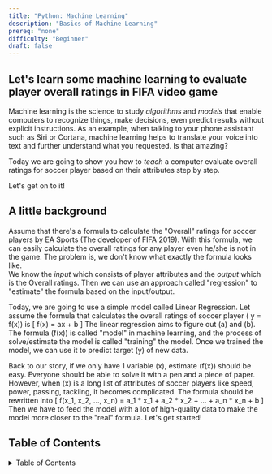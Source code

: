 ```yaml
---
title: "Python: Machine Learning"
description: "Basics of Machine Learning"
prereq: "none"
difficulty: "Beginner"
draft: false
---
```


## Let's learn some machine learning to evaluate player overall ratings in FIFA video game

Machine learning is the science to study *algorithms* and *models* that enable computers to recognize things, make decisions, even predict results without explicit instructions. As an example, when talking to your phone assistant such as Siri or Cortana, machine learning helps to translate your voice into text and further understand what you requested. Is that amazing?

Today we are going to show you how to *teach* a computer evaluate overall ratings for soccer player based on their attributes step by step.  

Let's get on to it!

## A little background

Assume that there's a formula to calculate the "Overall" ratings for soccer players by EA Sports (The developer of FIFA 2019). With this formula, we can easily calculate the overall ratings for any player even he/she is not in the game. The problem is, we don't know what exactly the formula looks like. <br>
We know the *input* which consists of player attributes and the *output* which is the Overall ratings. Then we can use an approach called "regression" to "estimate" the formula based on the input/output.

Today, we are going to use a simple model called Linear Regression. 
Let assume the formula that calculates the overall ratings of soccer player \( y = f(x)\) is
\[
    f(x) = ax + b
\]
The linear regression aims to figure out \(a\) and \(b\). The formula \(f(x)\) is called "model" in machine learning, and the process of solve/estimate the model is called "training" the model. Once we trained the model, we can use it to predict target \(y\) of new data.

Back to our story, if we only have 1 variable \(x\), estimate \(f(x)\) should be easy. Everyone should be able to solve it with a pen and a piece of paper. However, when \(x\) is a long list of attributes of soccer players like speed, power, passing, tackling, it becomes complicated. The formula should be rewritten into
\[
    f(x_1, x_2, ..., x_n) = a_1 * x_1 + a_2 * x_2 + ... + a_n * x_n + b
\]
Then we have to feed the model with a lot of high-quality data to make the model more closer to the "real" formula. Let's get started!


## Table of Contents

<details close>
<summary>Table of Contents</summary>
{{% children /%}}
</details>
